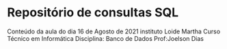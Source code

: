 # Repositório de consultas SQL
Conteúdo da aula do dia 16 de Agosto de 2021
instituto Loide Martha
Curso Técnico em Informática
Disciplina: Banco de Dados 
Prof:Joelson Dias
